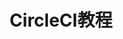 ---
title: CircleCI教程
sidebar_label: CircleCI教程
hide_title: true
pagination_prev: null
pagination_next: null
---